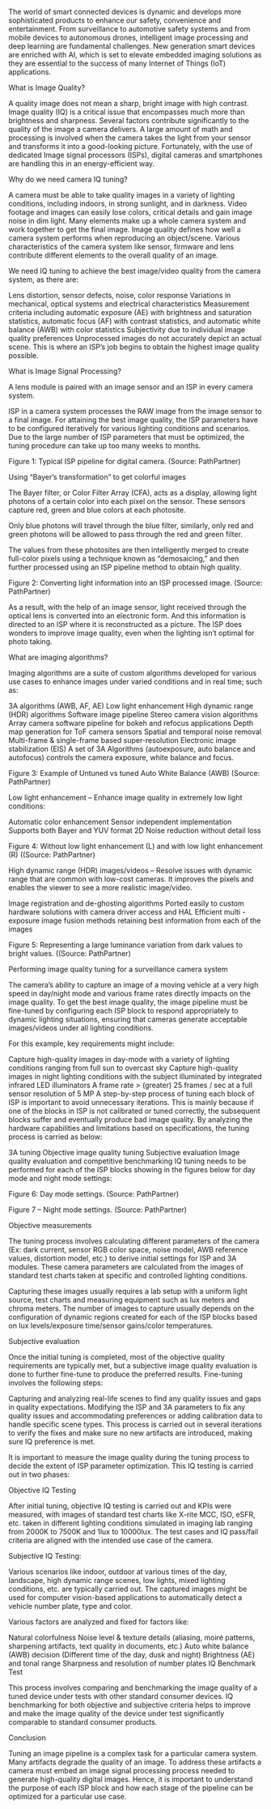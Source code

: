 
The world of smart connected devices is dynamic and develops more sophisticated products to enhance our safety, convenience and entertainment. From surveillance to automotive safety systems and from mobile devices to autonomous drones, intelligent image processing and deep learning are fundamental challenges. New generation smart devices are enriched with AI, which is set to elevate embedded imaging solutions as they are essential to the success of many Internet of Things (IoT) applications.

What is Image Quality?

A quality image does not mean a sharp, bright image with high contrast. Image quality (IQ) is a critical issue that encompasses much more than brightness and sharpness. Several factors contribute significantly to the quality of the image a camera delivers. A large amount of math and processing is involved when the camera takes the light from your sensor and transforms it into a good-looking picture. Fortunately, with the use of dedicated Image signal processors (ISPs), digital cameras and smartphones are handling this in an energy-efficient way.

Why do we need camera IQ tuning?

A camera must be able to take quality images in a variety of lighting conditions, including indoors, in strong sunlight, and in darkness. Video footage and images can easily lose colors, critical details and gain image noise in dim light. Many elements make up a whole camera system and work together to get the final image. Image quality defines how well a camera system performs when reproducing an object/scene. Various characteristics of the camera system like sensor, firmware and lens contribute different elements to the overall quality of an image.

We need IQ tuning to achieve the best image/video quality from the camera system, as there are:

Lens distortion, sensor defects, noise, color response
Variations in mechanical, optical systems and electrical characteristics
Measurement criteria including automatic exposure (AE) with brightness and saturation statistics, automatic focus (AF) with contrast statistics, and automatic white balance (AWB) with color statistics
Subjectivity due to individual image quality preferences
Unprocessed images do not accurately depict an actual scene. This is where an ISP’s job begins to obtain the highest image quality possible.

What is Image Signal Processing?

A lens module is paired with an image sensor and an ISP in every camera system.

ISP in a camera system processes the RAW image from the image sensor to a final image.
For attaining the best image quality, the ISP parameters have to be configured iteratively for various lighting conditions and scenarios.
Due to the large number of ISP parameters that must be optimized, the tuning procedure can take up too many weeks to months.

Figure 1: Typical ISP pipeline for digital camera. (Source: PathPartner)

Using “Bayer’s transformation” to get colorful images

The Bayer filter, or Color Filter Array (CFA), acts as a display, allowing light photons of a certain color into each pixel on the sensor.  These sensors capture red, green and blue colors at each photosite.

Only blue photons will travel through the blue filter, similarly, only red and green photons will be allowed to pass through the red and green filter.        

The values from these photosites are then intelligently merged to create full-color pixels using a technique known as “demosaicing,” and then further processed using an ISP pipeline method to obtain high quality.


Figure 2: Converting light information into an ISP processed image. (Source: PathPartner)

As a result, with the help of an image sensor, light received through the optical lens is converted into an electronic form. And this information is directed to an ISP where it is reconstructed as a picture. The ISP does wonders to improve image quality, even when the lighting isn’t optimal for photo taking.           

What are imaging algorithms?

Imaging algorithms are a suite of custom algorithms developed for various use cases to enhance images under varied conditions and in real time; such as:

3A algorithms (AWB, AF, AE)
Low light enhancement
High dynamic range (HDR) algorithms
Software image pipeline
Stereo camera vision algorithms
Array camera software pipeline for bokeh and refocus applications
Depth map generation for ToF camera sensors
Spatial and temporal noise removal
Multi-frame & single-frame based super-resolution
Electronic image stabilization (EIS)
A set of 3A Algorithms (autoexposure, auto balance and autofocus) controls the camera exposure, white balance and focus.


Figure 3: Example of Untuned vs tuned Auto White Balance (AWB) (Source: PathPartner)

Low light enhancement – Enhance image quality in extremely low light conditions:

Automatic color enhancement
Sensor independent implementation
Supports both Bayer and YUV format
2D Noise reduction without detail loss  

Figure 4: Without low light enhancement (L) and with low light enhancement (R) ((Source: PathPartner)

High dynamic range (HDR) images/videos – Resolve issues with dynamic range that are common with low-cost cameras. It improves the pixels and enables the viewer to see a more realistic image/video.

Image registration and de-ghosting algorithms
Ported easily to custom hardware solutions with camera driver access and HAL
Efficient multi -exposure image fusion methods retaining best information from each of the images

Figure 5: Representing a large luminance variation from dark values to bright values. ((Source: PathPartner)

Performing image quality tuning for a surveillance camera system

The camera’s ability to capture an image of a moving vehicle at a very high speed in day/night mode and various frame rates directly impacts on the image quality. To get the best image quality, the image pipeline must be fine-tuned by configuring each ISP block to respond appropriately to dynamic lighting situations, ensuring that cameras generate acceptable images/videos under all lighting conditions.

For this example, key requirements might include:

Capture high-quality images in day-mode with a variety of lighting conditions ranging from full sun to overcast sky
Capture high-quality images in night lighting conditions with the subject illuminated by integrated infrared LED illuminators
A frame rate > (greater) 25 frames / sec at a full sensor resolution of 5 MP
A step-by-step process of tuning each block of ISP is important to avoid unnecessary iterations. This is mainly because if one of the blocks in ISP is not calibrated or tuned correctly, the subsequent blocks suffer and eventually produce bad image quality. By analyzing the hardware capabilities and limitations based on specifications, the tuning process is carried as below:

3A tuning
Objective image quality tuning
Subjective evaluation
Image quality evaluation and competitive benchmarking
IQ tuning needs to be performed for each of the ISP blocks showing in the figures below for day mode and night mode settings:


Figure 6: Day mode settings. (Source: PathPartner)


Figure 7 – Night mode settings. (Source: PathPartner)

Objective measurements

The tuning process involves calculating different parameters of the camera (Ex: dark current, sensor RGB color space, noise model, AWB reference values, distortion model, etc.) to derive initial settings for ISP and 3A modules. These camera parameters are calculated from the images of standard test charts taken at specific and controlled lighting conditions.

Capturing these images usually requires a lab setup with a uniform light source, test charts and measuring equipment such as lux meters and chroma meters. The number of images to capture usually depends on the configuration of dynamic regions created for each of the ISP blocks based on lux levels/exposure time/sensor gains/color temperatures.     

Subjective evaluation


Once the initial tuning is completed, most of the objective quality requirements are typically met, but a subjective image quality evaluation is done to further fine-tune to produce the preferred results. Fine-tuning involves the following steps:

Capturing and analyzing real-life scenes to find any quality issues and gaps in quality expectations.
Modifying the ISP and 3A parameters to fix any quality issues and accommodating preferences or adding calibration data to handle specific scene types.
This process is carried out in several iterations to verify the fixes and make sure no new artifacts are introduced, making sure IQ preference is met.

It is important to measure the image quality during the tuning process to decide the extent of ISP parameter optimization. This IQ testing is carried out in two phases:

Objective IQ Testing

After initial tuning, objective IQ testing is carried out and KPIs were measured, with images of standard test charts like X-rite MCC, ISO, eSFR, etc. taken in different lighting conditions simulated in imaging lab ranging from 2000K to 7500K and 1lux to 10000lux. The test cases and IQ pass/fail criteria are aligned with the intended use case of the camera. 

Subjective IQ Testing:

Various scenarios like indoor, outdoor at various times of the day, landscape, high dynamic range scenes, low lights, mixed lighting conditions, etc. are typically carried out. The captured images might be used for computer vision-based applications to automatically detect a vehicle number plate, type and color.

Various factors are analyzed and fixed for factors like:

Natural colorfulness
Noise level & texture details (aliasing, moiré patterns, sharpening artifacts, text quality in documents, etc.)
Auto white balance (AWB) decision (Different time of the day, dusk and night)
Brightness (AE) and tonal range
Sharpness and resolution of number plates
IQ Benchmark Test

This process involves comparing and benchmarking the image quality of a tuned device under tests with other standard consumer devices. IQ benchmarking for both objective and subjective criteria helps to improve and make the image quality of the device under test significantly comparable to standard consumer products.         

Conclusion

Tuning an image pipeline is a complex task for a particular camera system. Many artifacts degrade the quality of an image. To address these artifacts a camera must embed an image signal processing process needed to generate high-quality digital images. Hence, it is important to understand the purpose of each ISP block and how each stage of the pipeline can be optimized for a particular use case.

